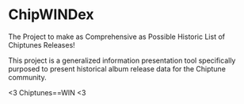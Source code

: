 ChipWINDex
=========

The Project to make as Comprehensive as Possible Historic List of Chiptunes Releases!

This project is a generalized information presentation tool specifically purposed
to present historical album release data for the Chiptune community.

<3 Chiptunes==WIN <3
